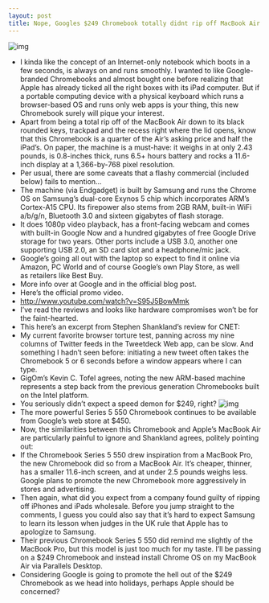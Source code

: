 ```yaml
---
layout: post
title: Nope, Googles $249 Chromebook totally didnt rip off MacBook Air wholesale
---
```

![img](http://media.idownloadblog.com/wp-content/uploads/2012/10/Google-Chromebook-11.6-inch.jpg)
* I kinda like the concept of an Internet-only notebook which boots in a few seconds, is always on and runs smoothly. I wanted to like Google-branded Chromebooks and almost bought one before realizing that Apple has already ticked all the right boxes with its iPad computer. But if a portable computing device with a physical keyboard which runs a browser-based OS and runs only web apps is your thing, this new Chromebook surely will pique your interest.
* Apart from being a total rip off of the MacBook Air down to its black rounded keys, trackpad and the recess right where the lid opens, know that this Chromebook is a quarter of the Air’s asking price and half the iPad’s. On paper, the machine is a must-have: it weighs in at only 2.43 pounds, is 0.8-inches thick, runs 6.5+ hours battery and rocks a 11.6-inch display at a 1,366-by-768 pixel resolution.
* Per usual, there are some caveats that a flashy commercial (included below) fails to mention…
* The machine (via Endgadget) is built by Samsung and runs the Chrome OS on Samsung’s dual-core Exynos 5 chip which incorporates ARM’s Cortex-A15 CPU. Its firepower also stems from 2GB RAM, built-in WiFi a/b/g/n, Bluetooth 3.0 and sixteen gigabytes of flash storage.
* It does 1080p video playback, has a front-facing webcam and comes with built-in Google Now and a hundred gigabytes of free Google Drive storage for two years. Other ports include a USB 3.0, another one supporting USB 2.0, an SD card slot and a headphone/mic jack.
* Google’s going all out with the laptop so expect to find it online via Amazon, PC World and of course Google’s own Play Store, as well as retailers like Best Buy.
* More info over at Google and in the official blog post.
* Here’s the official promo video.
* http://www.youtube.com/watch?v=S95J5BowMmk
* I’ve read the reviews and looks like hardware compromises won’t be for the faint-hearted.
* This here’s an excerpt from Stephen Shankland’s review for CNET:
* My current favorite browser torture test, panning across my nine columns of Twitter feeds in the Tweetdeck Web app, can be slow. And something I hadn’t seen before: initiating a new tweet often takes the Chromebook 5 or 6 seconds before a window appears where I can type. 
* GigOm’s Kevin C. Tofel agrees, noting the new ARM-based machine represents a step back from the previous generation Chromebooks built on the Intel platform.
* You seriously didn’t expect a speed demon for $249, right?
![img](http://media.idownloadblog.com/wp-content/uploads/2012/10/Google-Chromebook-11.6-inch-profile.jpg)
* The more powerful Series 5 550 Chromebook continues to be available from Google’s web store at $450.
* Now, the similarities between this Chromebook and Apple’s MacBook Air are particularly painful to ignore and Shankland agrees, politely pointing out:
* If the Chromebook Series 5 550 drew inspiration from a MacBook Pro, the new Chromebook did so from a MacBook Air. It’s cheaper, thinner, has a smaller 11.6-inch screen, and at under 2.5 pounds weighs less. Google plans to promote the new Chromebook more aggressively in stores and advertising.
* Then again, what did you expect from a company found guilty of ripping off iPhones and iPads wholesale. Before you jump straight to the comments, I guess you could also say that it’s hard to expect Samsung to learn its lesson when judges in the UK rule that Apple has to apologize to Samsung.
* Their previous Chromebook Series 5 550 did remind me slightly of the MacBook Pro, but this model is just too much for my taste. I’ll be passing on a $249 Chromebook and instead install Chrome OS on my MacBook Air via Parallels Desktop.
* Considering Google is going to promote the hell out of the $249 Chromebook as we head into holidays, perhaps Apple should be concerned?

